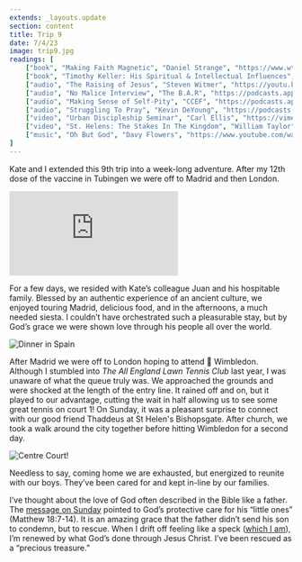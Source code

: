 ```yaml
---
extends: _layouts.update
section: content
title: Trip 9
date: 7/4/23
image: trip9.jpg
readings: [
    ["book", "Making Faith Magnetic", "Daniel Strange", "https://www.wtsbooks.com/products/making-faith-magnetic-five-hidden-themes-our-culture-cant-stop-talking-about-and-how-to-connect-them-to-christ-1-9781784986506?variant=40844547522760"],
    ["book", "Timothy Keller: His Spiritual & Intellectual Influences", "Collin Hansen", "https://www.wtsbooks.com/products/timothy-keller-his-spiritual-and-intellectual-formation-9780310128687?variant=42519990501576"],
    ["audio", "The Raising of Jesus", "Steven Witmer", "https://youtu.be/ncjrAPogcDo"],
    ["audio", "No Malice Interview", "The B.A.R", "https://podcasts.apple.com/us/podcast/the-b-a-r-podcast/id1094772652?i=1000619212585"],
    ["audio", "Making Sense of Self-Pity", "CCEF", "https://podcasts.apple.com/us/podcast/ccef-podcast-where-life-scripture-meet/id1196426810?i=1000615264740"],
    ["audio", "Struggling To Pray", "Kevin DeYoung", "https://podcasts.apple.com/us/podcast/the-crossway-podcast/id1457099163?i=1000561522155"],
    ["video", "Urban Discipleship Seminar", "Carl Ellis", "https://vimeo.com/102063406"],
    ["video", "St. Helens: The Stakes In The Kingdom", "William Taylor", "https://www.st-helens.org.uk/resources/talk/58259/video/"],
    ["music", "Oh But God", "Davy Flowers", "https://www.youtube.com/watch?v=JcZeemHIs2M"],
]
---
```


Kate and I extended this 9th trip into a week-long adventure. After my 12th dose of the vaccine in Tubingen we were off to Madrid and then London.

<iframe class="w-full aspect-video" src="https://www.youtube.com/embed/12Itz-NPFnQ" frameborder="0" allow="accelerometer; autoplay; clipboard-write; encrypted-media; gyroscope; picture-in-picture" allowfullscreen></iframe>

 For a few days, we resided with Kate’s colleague Juan and his hospitable family. Blessed by an authentic experience of an ancient culture, we enjoyed touring Madrid, delicious food, and in the afternoons, a much needed siesta. I couldn’t have orchestrated such a pleasurable stay, but by God’s grace we were shown love through his people all over the world.

<img alt="Dinner in Spain" src="/assets/images/spain-dinner.jpg" />

After Madrid we were off to London hoping to attend 🎾 Wimbledon. Although I stumbled into _The All England Lawn Tennis Club_ last year, I was unaware of what the queue truly was. We approached the grounds and were shocked at the length of the entry line. It rained off and on, but it played to our advantage, cutting the wait in half allowing us to see some great tennis on court 1! On Sunday, it was a pleasant surprise to connect with our good friend Thaddeus at St Helen's Bishopsgate. After church, we took a walk around the city together before hitting Wimbledon for a second day.

<img alt="Centre Court!" src="/assets/images/centre-court.jpg" />


Needless to say, coming home we are exhausted,  but energized to reunite with our boys. They’ve been cared for and kept in-line by our families.


I’ve thought about the love of God often described in the Bible like a father. The <a class="text-yellow-500" href="https://www.st-helens.org.uk/resources/talk/58259/video/">message on Sunday</a> pointed to God’s protective care for his “little ones” (Matthew 18:7-14). It is an amazing grace that the father didn’t send his son to condemn, but to rescue. When I drift off feeling like a speck (<a class="text-yellow-500" href="https://www.desiringgod.org/articles/the-cosmos-keeps-preaching">which I am</a>), I’m renewed by what God’s done through Jesus Christ. I’ve been rescued as a “precious  treasure.”
